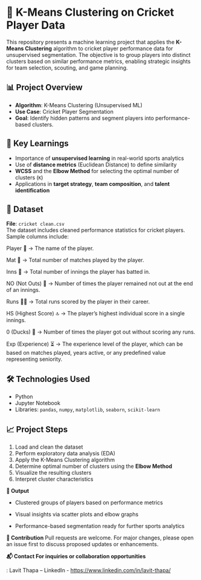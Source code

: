 # 🏏 K-Means Clustering on Cricket Player Data

This repository presents a machine learning project that applies the **K-Means Clustering** algorithm to cricket player performance data for unsupervised segmentation. The objective is to group players into distinct clusters based on similar performance metrics, enabling strategic insights for team selection, scouting, and game planning.

## 📊 Project Overview

- **Algorithm**: K-Means Clustering (Unsupervised ML)  
- **Use Case**: Cricket Player Segmentation  
- **Goal**: Identify hidden patterns and segment players into performance-based clusters.

## 🧠 Key Learnings

- Importance of **unsupervised learning** in real-world sports analytics  
- Use of **distance metrics** (Euclidean Distance) to define similarity  
- **WCSS** and the **Elbow Method** for selecting the optimal number of clusters (`K`)  
- Applications in **target strategy**, **team composition**, and **talent identification**

## 📁 Dataset

**File**: `cricket clean.csv`  
The dataset includes cleaned performance statistics for cricket players. Sample columns include:

Player 👤  → The name of the player.

Mat 🏏  → Total number of matches played by the player.

Inns 🎯  → Total number of innings the player has batted in.

NO (Not Outs) 🚫  → Number of times the player remained not out at the end of an innings.

Runs 🏃‍♂️  → Total runs scored by the player in their career.

HS (Highest Score) 🔝  → The player’s highest individual score in a single innings.

0 (Ducks) 🦆 → Number of times the player got out without scoring any runs.

Exp (Experience) ⏳  → The experience level of the player, which can be based on matches played, years active, or any predefined value representing seniority.

## 🛠️ Technologies Used

- Python  
- Jupyter Notebook  
- Libraries: `pandas`, `numpy`, `matplotlib`, `seaborn`, `scikit-learn`

## 📈 Project Steps

1. Load and clean the dataset  
2. Perform exploratory data analysis (EDA)  
3. Apply the K-Means Clustering algorithm  
4. Determine optimal number of clusters using the **Elbow Method**  
5. Visualize the resulting clusters  
6. Interpret cluster characteristics

**📌 Output**
  - Clustered groups of players based on performance metrics

  - Visual insights via scatter plots and elbow graphs

  - Performance-based segmentation ready for further sports analytics

**🤝 Contribution**
Pull requests are welcome. For major changes, please open an issue first to discuss proposed updates or enhancements.

**📬 Contact For inquiries or collaboration opportunities**

: Lavit Thapa – LinkedIn - https://www.linkedin.com/in/lavit-thapa/

